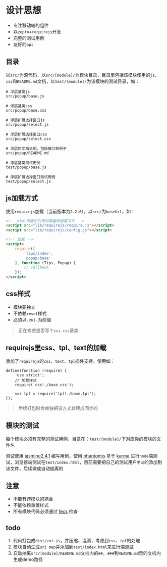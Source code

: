 # 设计思想

* 专注移动端的组件
* 以`zepto`+`requirejs`开发
* 完整的测试用例
* 友好的`api`

## 目录

以`src/`为源代码，以`src/[module]/`为模块目录，目录里包括该模块使用的`js`、`css`和`README.md`文档，以`test/[module]/`为该模块的测试目录，如：

```
# 浮层基类js
src/popup/base.js

# 浮层基类css
src/popup/base.css

# 浮层扩展选择窗口js
src/popup/select.js

# 浮层扩展选择窗口css
src/popup/select.css

# 浮层的文档说明，包括接口和例子
src/popup/README.md

# 浮层基类测试用例
test/popup/base.js

# 浮层扩展选择窗口测试用例
test/popup/select.js
```

## js加载方式

使用`requirejs`加载（当前版本为`2.2.0`），以`src/`为`baseUrl`，如：

```html
<!-- html页面中引用加载器和配置文件 -->
<script src="lib/requirejs/require.js"></script>
<script src="lib/requirejs/config.js"></script>

<!-- 加载 -->
<script>
    require([
        'tips/index',
        'popup/base'
    ], function (Tips, Popup) {
        // callback
    });
</script>
```

## css样式

* 模块要独立
* 不依赖`reset`样式
* 必须以`.zui-`为前缀

> 正在考虑是否写个`zui.css`基类

## requirejs里css、tpl、text的加载

添加了`requirejs`的`css`、`text`、`tpl`插件支持，使用如：

```
define(function (require) {
    'use strict';
    // 加载样式
    require('css!./base.css');

    var tpl = require('tpl!./base.tpl');
});
```

> 后续打包时会单独把该方式处理成同步的

## 模块的测试

每个模块必须有完整的测试用例，目录在：`test/[module]/`下对应你的模块的文件名

测试使用 [jasmine2.4.1](https://jasmine.github.io/) 编写用例，使用 [phantomjs](http://phantomjs.org/) 基于 [karma](https://karma-runner.github.io/) 进行`node`端测试，浏览器端测试在`test/index.html`，目前需要把自己的测试用户`手动`的添加到该文件，后续做成自动抽离的

## 注意

* 不能有跨模块的耦合
* 不能依赖重置样式
* 所有模块代码必须通过 [fecs](http://fecs.baidu.com) 检查

## todo

1. 代码打包成`dist/zui.js`，并压缩、混淆，考虑到`css`、`tpl`的处理
1. 模块自动生成`uri map`并添加到`test/index.html`来进行端测试
1. 自动抽离`src/[module]/README.md`文档内的`##, ###`到`README.md`里的文档内生成demo路径